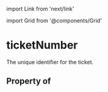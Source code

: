 import Link from 'next/link'
  
import Grid from '@components/Grid'

# ticketNumber

The unique identifier for the ticket.

## Property of




